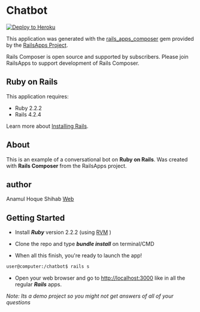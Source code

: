 Chatbot
================

[![Deploy to Heroku](https://www.herokucdn.com/deploy/button.png)](https://afternoon-fortress-87325.herokuapp.com/)

This application was generated with the [rails_apps_composer](https://github.com/RailsApps/rails_apps_composer) gem
provided by the [RailsApps Project](http://railsapps.github.io/).

Rails Composer is open source and supported by subscribers. Please join RailsApps to support development of Rails Composer.

Ruby on Rails
-------------

This application requires:

- Ruby 2.2.2
- Rails 4.2.4

Learn more about [Installing Rails](http://railsapps.github.io/installing-rails.html).

About
-----

This is an example of a conversational bot on **Ruby on Rails**. Was created with **Rails Composer** from the RailsApps project.

author
---------------

Anamul Hoque Shihab [Web](https://anamulshihab.com)

Getting Started
---------------


* Install ***Ruby*** version 2.2.2 (using [RVM](https://github.com/rvm/rvm) )

* Clone the repo and type  ***bundle install*** on terminal/CMD


* When all this finish, you're ready to launch the app!

```sh
user@computer:/chatbot$ rails s
```

* Open your web browser and go to [http://localhost:3000](http://localhost:3000) like in all the regular ***Rails*** apps.

*Note: Its a demo project so you might not get answers of all of your questions*




